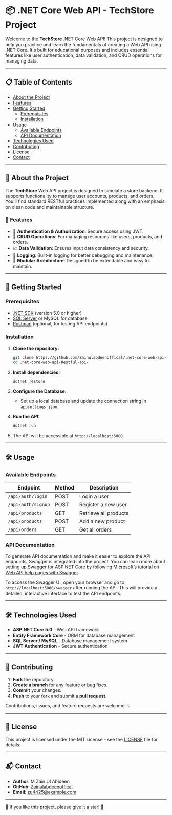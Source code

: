 # 📦 .NET Core Web API - TechStore Project

Welcome to the **TechStore** .NET Core Web API! This project is designed to help you practice and learn the fundamentals of creating a Web API using .NET Core. It's built for educational purposes and includes essential features like user authentication, data validation, and CRUD operations for managing data.

---

## 📋 Table of Contents

- [About the Project](#-about-the-project)
- [Features](#-features)
- [Getting Started](#-getting-started)
  - [Prerequisites](#prerequisites)
  - [Installation](#installation)
- [Usage](#-usage)
  - [Available Endpoints](#available-endpoints)
  - [API Documentation](#api-documentation)
- [Technologies Used](#-technologies-used)
- [Contributing](#-contributing)
- [License](#-license)
- [Contact](#-contact)

---

## 📖 About the Project

The **TechStore** Web API project is designed to simulate a store backend. It supports functionality to manage user accounts, products, and orders. You’ll find standard RESTful practices implemented along with an emphasis on clean code and maintainable structure.

### 🌟 Features

- 🔐 **Authentication & Authorization**: Secure access using JWT.
- 📄 **CRUD Operations**: For managing resources like users, products, and orders.
- 📈 **Data Validation**: Ensures input data consistency and security.
- 📝 **Logging**: Built-in logging for better debugging and maintenance.
- 📂 **Modular Architecture**: Designed to be extendable and easy to maintain.

---

## 🚀 Getting Started

### Prerequisites

- [.NET SDK](https://dotnet.microsoft.com/download) (version 5.0 or higher)
- [SQL Server](https://www.microsoft.com/en-us/sql-server/sql-server-downloads) or MySQL for database
- [Postman](https://www.postman.com/) (optional, for testing API endpoints)

### Installation

1. **Clone the repository:**
   ```bash
   git clone https://github.com/Zainulabdeenoffical/.net-core-web-api-Restful-api-.git
   cd .net-core-web-api-Restful-api-
   ```

2. **Install dependencies:**
   ```bash
   dotnet restore
   ```

3. **Configure the Database:**
   - Set up a local database and update the connection string in `appsettings.json`.

4. **Run the API:**
   ```bash
   dotnet run
   ```

5. The API will be accessible at `http://localhost:5000`.

---

## 🛠 Usage

### Available Endpoints

| Endpoint           | Method | Description                |
|--------------------|--------|----------------------------|
| `/api/auth/login`  | POST   | Login a user              |
| `/api/auth/signup` | POST   | Register a new user       |
| `/api/products`    | GET    | Retrieve all products     |
| `/api/products`    | POST   | Add a new product         |
| `/api/orders`      | GET    | Get all orders            |

### API Documentation

To generate API documentation and make it easier to explore the API endpoints, Swagger is integrated into the project. You can learn more about setting up Swagger for ASP.NET Core by following [Microsoft’s tutorial on Web API help pages with Swagger](https://learn.microsoft.com/en-us/aspnet/core/tutorials/web-api-help-pages-using-swagger?view=aspnetcore-8.0).

To access the Swagger UI, open your browser and go to `http://localhost:5000/swagger` after running the API. This will provide a detailed, interactive interface to test the API endpoints.

---

## 🛠️ Technologies Used

- **ASP.NET Core 5.0** - Web API framework
- **Entity Framework Core** - ORM for database management
- **SQL Server / MySQL** - Database management system
- **JWT Authentication** - Secure authentication

---

## 🤝 Contributing

1. **Fork** the repository.
2. **Create a branch** for any feature or bug fixes.
3. **Commit** your changes.
4. **Push** to your fork and submit a **pull request**.

Contributions, issues, and feature requests are welcome! 💡

---

## 📄 License

This project is licensed under the MIT License - see the [LICENSE](LICENSE) file for details.

---

## 📬 Contact

- **Author**: M Zain Ul Abideen
- **GitHub**: [Zainulabdeenoffical](https://github.com/Zainulabdeenoffical)
- **Email**: zu4425@example.com

---

🌟 If you like this project, please give it a star! 🌟

